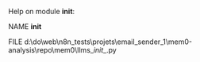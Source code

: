 Help on module __init__:

NAME
    __init__

FILE
    d:\do\web\n8n_tests\projets\email_sender_1\mem0-analysis\repo\mem0\llms\__init__.py


